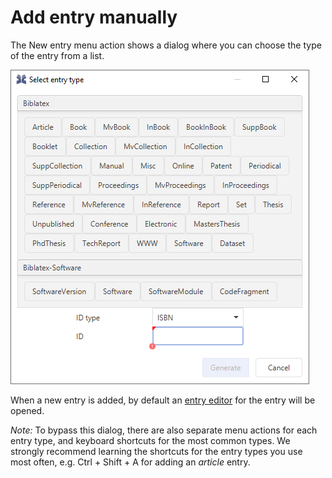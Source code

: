 # Add entry manually

The New entry menu action shows a dialog where you can choose the type of the entry from a list.

![Screenshot of new entry dialog](../.gitbook/assets/entrytype-dialog%20%282%29.png)

When a new entry is added, by default an [entry editor](../advanced/entryeditor/) for the entry will be opened.

_Note:_ To bypass this dialog, there are also separate menu actions for each entry type, and keyboard shortcuts for the most common types. We strongly recommend learning the shortcuts for the entry types you use most often, e.g. Ctrl + Shift + A for adding an _article_ entry.
